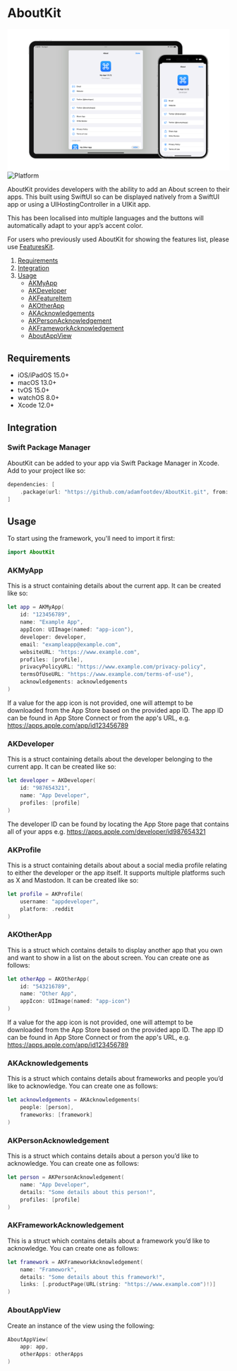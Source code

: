 # AboutKit

![Feature Graphic](https://github.com/adamfootdev/AboutKit/blob/main/Assets/feature-graphic.png?raw=true)
![Platform](https://img.shields.io/badge/platforms-iOS%2FiPadOS%2015.0%2B%20%7C%20macOS%2013.0%2B%20%7C%20tvOS%2015.0%2B%20%7C%20watchOS%208.0%2B-blue)

AboutKit provides developers with the ability to add an About screen to their apps. This built using SwiftUI so can be displayed natively from a SwiftUI app or using a UIHostingController in a UIKit app.

This has been localised into multiple languages and the buttons will automatically adapt to your appʼs accent color.

For users who previously used AboutKit for showing the features list, please use [FeaturesKit](https://github.com/adamfootdev/FeaturesKit).

1. [Requirements](#requirements)
2. [Integration](#integration)
3. [Usage](#usage)
    - [AKMyApp](#akmyapp)
    - [AKDeveloper](#akdeveloper)
    - [AKFeatureItem](#akfeatureitem)
    - [AKOtherApp](#akotherapp)
    - [AKAcknowledgements](#akacknowledgements)
    - [AKPersonAcknowledgement](#akpersonacknowledgement)
    - [AKFrameworkAcknowledgement](#akframeworkacknowledgement)
    - [AboutAppView](#aboutappview)

## Requirements

- iOS/iPadOS 15.0+
- macOS 13.0+
- tvOS 15.0+
- watchOS 8.0+
- Xcode 12.0+

## Integration

### Swift Package Manager

AboutKit can be added to your app via Swift Package Manager in Xcode. Add to your project like so:

```swift
dependencies: [
    .package(url: "https://github.com/adamfootdev/AboutKit.git", from: "3.0.0")
]
```

## Usage

To start using the framework, you'll need to import it first:

```swift
import AboutKit
```

### AKMyApp

This is a struct containing details about the current app. It can be created like so:

```swift
let app = AKMyApp(
    id: "123456789", 
    name: "Example App", 
    appIcon: UIImage(named: "app-icon"), 
    developer: developer, 
    email: "exampleapp@example.com", 
    websiteURL: "https://www.example.com", 
    profiles: [profile], 
    privacyPolicyURL: "https://www.example.com/privacy-policy", 
    termsOfUseURL: "https://www.example.com/terms-of-use"), 
    acknowledgements: acknowledgements
)
```

If a value for the app icon is not provided, one will attempt to be downloaded from the App Store based on the provided app ID. The app ID can be found in App Store Connect or from the app's URL, e.g. <https://apps.apple.com/app/id123456789>

### AKDeveloper

This is a struct containing details about the developer belonging to the current app. It can be created like so:

```swift
let developer = AKDeveloper(
    id: "987654321", 
    name: "App Developer", 
    profiles: [profile]
)
```

The developer ID can be found by locating the App Store page that contains all of your apps e.g. <https://apps.apple.com/developer/id987654321>

### AKProfile

This is a struct containing details about about a social media profile relating to either the developer or the app itself. It supports multiple platforms such as X and Mastodon. It can be created like so:

```swift
let profile = AKProfile(
    username: "appdeveloper", 
    platform: .reddit
)
```

### AKOtherApp

This is a struct which contains details to display another app that you own and want to show in a list on the about screen. You can create one as follows:

```swift
let otherApp = AKOtherApp(
    id: "543216789",
    name: "Other App",
    appIcon: UIImage(named: "app-icon")
)
```

If a value for the app icon is not provided, one will attempt to be downloaded from the App Store based on the provided app ID. The app ID can be found in App Store Connect or from the app's URL, e.g. <https://apps.apple.com/app/id123456789>

### AKAcknowledgements

This is a struct which contains details about frameworks and people youʼd like to acknowledge. You can create one as follows:

```swift
let acknowledgements = AKAcknowledgements(
    people: [person],
    frameworks: [framework]
)
```

### AKPersonAcknowledgement

This is a struct which contains details about a person youʼd like to acknowledge. You can create one as follows:

```swift
let person = AKPersonAcknowledgement(
    name: "App Developer",
    details: "Some details about this person!",
    profiles: [profile]
)
```

### AKFrameworkAcknowledgement

This is a struct which contains details about a framework youʼd like to acknowledge. You can create one as follows:

```swift
let framework = AKFrameworkAcknowledgement(
    name: "Framework",
    details: "Some details about this framework!",
    links: [.productPage(URL(string: "https://www.example.com")!)]
)
```

### AboutAppView

Create an instance of the view using the following:

```swift
AboutAppView(
    app: app, 
    otherApps: otherApps
)
```
